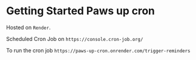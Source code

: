 # Getting Started Paws up cron

Hosted on `Render`.

Scheduled Cron Job on `https://console.cron-job.org/`

To run the cron job `https://paws-up-cron.onrender.com/trigger-reminders`
